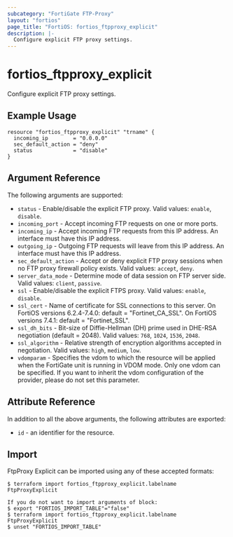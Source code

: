 ```yaml
---
subcategory: "FortiGate FTP-Proxy"
layout: "fortios"
page_title: "FortiOS: fortios_ftpproxy_explicit"
description: |-
  Configure explicit FTP proxy settings.
---
```


# fortios_ftpproxy_explicit
Configure explicit FTP proxy settings.

## Example Usage

```hcl
resource "fortios_ftpproxy_explicit" "trname" {
  incoming_ip        = "0.0.0.0"
  sec_default_action = "deny"
  status             = "disable"
}
```

## Argument Reference

The following arguments are supported:

* `status` - Enable/disable the explicit FTP proxy. Valid values: `enable`, `disable`.
* `incoming_port` - Accept incoming FTP requests on one or more ports.
* `incoming_ip` - Accept incoming FTP requests from this IP address. An interface must have this IP address.
* `outgoing_ip` - Outgoing FTP requests will leave from this IP address. An interface must have this IP address.
* `sec_default_action` - Accept or deny explicit FTP proxy sessions when no FTP proxy firewall policy exists. Valid values: `accept`, `deny`.
* `server_data_mode` - Determine mode of data session on FTP server side. Valid values: `client`, `passive`.
* `ssl` - Enable/disable the explicit FTPS proxy. Valid values: `enable`, `disable`.
* `ssl_cert` - Name of certificate for SSL connections to this server. On FortiOS versions 6.2.4-7.4.0: default = "Fortinet_CA_SSL". On FortiOS versions 7.4.1: default = "Fortinet_SSL".
* `ssl_dh_bits` - Bit-size of Diffie-Hellman (DH) prime used in DHE-RSA negotiation (default = 2048). Valid values: `768`, `1024`, `1536`, `2048`.
* `ssl_algorithm` - Relative strength of encryption algorithms accepted in negotiation. Valid values: `high`, `medium`, `low`.
* `vdomparam` - Specifies the vdom to which the resource will be applied when the FortiGate unit is running in VDOM mode. Only one vdom can be specified. If you want to inherit the vdom configuration of the provider, please do not set this parameter.


## Attribute Reference

In addition to all the above arguments, the following attributes are exported:
* `id` - an identifier for the resource.

## Import

FtpProxy Explicit can be imported using any of these accepted formats:
```
$ terraform import fortios_ftpproxy_explicit.labelname FtpProxyExplicit

If you do not want to import arguments of block:
$ export "FORTIOS_IMPORT_TABLE"="false"
$ terraform import fortios_ftpproxy_explicit.labelname FtpProxyExplicit
$ unset "FORTIOS_IMPORT_TABLE"
```
